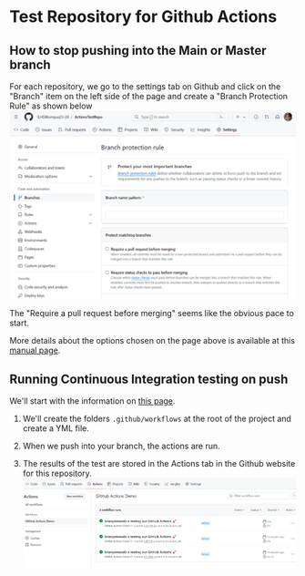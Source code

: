 # Test Repository for Github Actions

## How to stop pushing into the Main or Master branch

For each repository, we go to the settings tab on Github and click on the "Branch" item on the left side of the page and create a "Branch Protection Rule" as shown below ![photo of Github as described](./assets/Branch-protection-rule.png)

The "Require a pull request before merging" seems like the obvious pace to start.

More details about the options chosen on the page above is available at this [manual page](https://docs.github.com/en/repositories/configuring-branches-and-merges-in-your-repository/managing-protected-branches/about-protected-branches).

## Running Continuous Integration testing on push

We'll start with the information on [this page](https://docs.github.com/en/actions/learn-github-actions/understanding-github-actions).

1. We'll create the folders ```.github/workflows``` at the root of the project and create a YML file. 

2. When we push into your branch, the actions are run. 

3. The results of the test are stored in the Actions tab in the Github website for this repository. ![as shown here](./assets/github-actions-results.png)